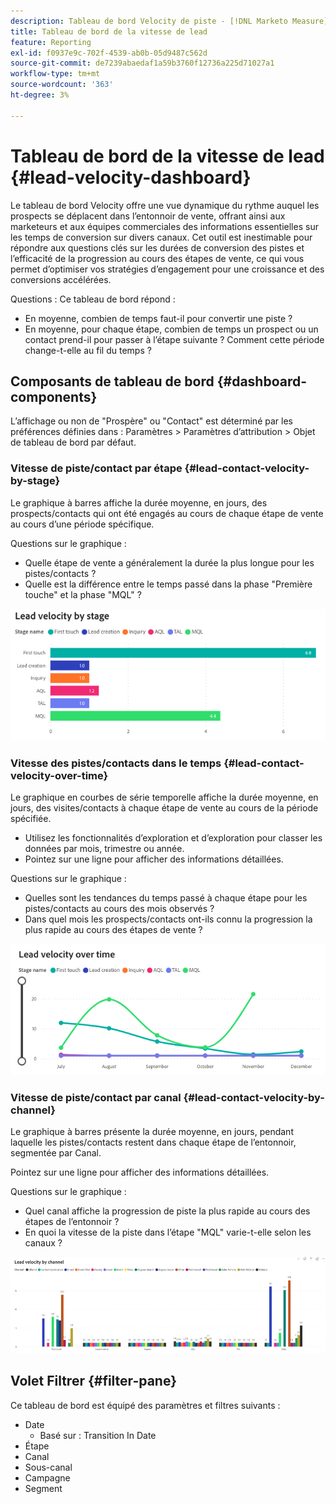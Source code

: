 ```yaml
---
description: Tableau de bord Velocity de piste - [!DNL Marketo Measure]  - Produit
title: Tableau de bord de la vitesse de lead
feature: Reporting
exl-id: f0937e9c-702f-4539-ab0b-05d9487c562d
source-git-commit: de7239abaedaf1a59b3760f12736a225d71027a1
workflow-type: tm+mt
source-wordcount: '363'
ht-degree: 3%

---
```


# Tableau de bord de la vitesse de lead {#lead-velocity-dashboard}

Le tableau de bord Velocity offre une vue dynamique du rythme auquel les prospects se déplacent dans l’entonnoir de vente, offrant ainsi aux marketeurs et aux équipes commerciales des informations essentielles sur les temps de conversion sur divers canaux. Cet outil est inestimable pour répondre aux questions clés sur les durées de conversion des pistes et l’efficacité de la progression au cours des étapes de vente, ce qui vous permet d’optimiser vos stratégies d’engagement pour une croissance et des conversions accélérées.

Questions : Ce tableau de bord répond :

* En moyenne, combien de temps faut-il pour convertir une piste ?
* En moyenne, pour chaque étape, combien de temps un prospect ou un contact prend-il pour passer à l’étape suivante ? Comment cette période change-t-elle au fil du temps ?

## Composants de tableau de bord {#dashboard-components}

L’affichage ou non de &quot;Prospère&quot; ou &quot;Contact&quot; est déterminé par les préférences définies dans : Paramètres > Paramètres d’attribution > Objet de tableau de bord par défaut.

### Vitesse de piste/contact par étape {#lead-contact-velocity-by-stage}

Le graphique à barres affiche la durée moyenne, en jours, des prospects/contacts qui ont été engagés au cours de chaque étape de vente au cours d’une période spécifique.

Questions sur le graphique :

* Quelle étape de vente a généralement la durée la plus longue pour les pistes/contacts ?
* Quelle est la différence entre le temps passé dans la phase &quot;Première touche&quot; et la phase &quot;MQL&quot; ?

![](assets/lead-velocity-dashboard-1.png)

### Vitesse des pistes/contacts dans le temps {#lead-contact-velocity-over-time}

Le graphique en courbes de série temporelle affiche la durée moyenne, en jours, des visites/contacts à chaque étape de vente au cours de la période spécifiée.

* Utilisez les fonctionnalités d’exploration et d’exploration pour classer les données par mois, trimestre ou année.
* Pointez sur une ligne pour afficher des informations détaillées.

Questions sur le graphique :

* Quelles sont les tendances du temps passé à chaque étape pour les pistes/contacts au cours des mois observés ?
* Dans quel mois les prospects/contacts ont-ils connu la progression la plus rapide au cours des étapes de vente ?

![](assets/lead-velocity-dashboard-2.png)

### Vitesse de piste/contact par canal {#lead-contact-velocity-by-channel}

Le graphique à barres présente la durée moyenne, en jours, pendant laquelle les pistes/contacts restent dans chaque étape de l’entonnoir, segmentée par Canal.

Pointez sur une ligne pour afficher des informations détaillées.

Questions sur le graphique :

* Quel canal affiche la progression de piste la plus rapide au cours des étapes de l’entonnoir ?
* En quoi la vitesse de la piste dans l’étape &quot;MQL&quot; varie-t-elle selon les canaux ?

![](assets/lead-velocity-dashboard-3.png)

## Volet Filtrer {#filter-pane}

Ce tableau de bord est équipé des paramètres et filtres suivants :

* Date
   * Basé sur : Transition In Date
* Étape
* Canal
* Sous-canal
* Campagne
* Segment
